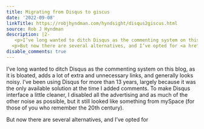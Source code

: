 ```yaml
---
title: Migrating from Disqus to giscus
date: '2022-09-08'
linkTitle: https://robjhyndman.com/hyndsight/disqus2giscus.html
source: Rob J Hyndman
description: |2-
   <p>I’ve long wanted to ditch Disqus as the commenting system on this blog, as it is bloated, adds a lot of extra and unnecessary links, and generally looks noisy. I’ve been using Disqus for more than 13 years, largely because it was the only available solution at the time I added comments. To make Disqus interface a little cleaner, I disabled all the advertising and as much of the other noise as possible, but it still looked like something from mySpace (for those of you who remember the 20th century).</p>
  <p>But now there are several alternatives, and I’ve opted for <a href="https://giscus.app ...
disable_comments: true
---
```

 <p>I’ve long wanted to ditch Disqus as the commenting system on this blog, as it is bloated, adds a lot of extra and unnecessary links, and generally looks noisy. I’ve been using Disqus for more than 13 years, largely because it was the only available solution at the time I added comments. To make Disqus interface a little cleaner, I disabled all the advertising and as much of the other noise as possible, but it still looked like something from mySpace (for those of you who remember the 20th century).</p>
<p>But now there are several alternatives, and I’ve opted for <a href="https://giscus.app ...